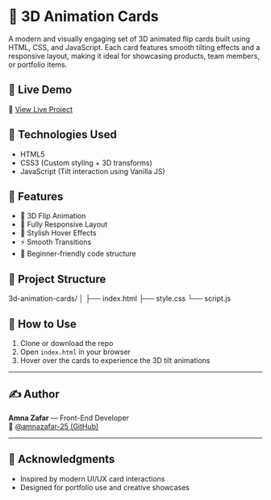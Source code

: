 # 🎴 3D Animation Cards

A modern and visually engaging set of 3D animated flip cards built using HTML, CSS, and JavaScript. Each card features smooth tilting effects and a responsive layout, making it ideal for showcasing products, team members, or portfolio items.

## 🚀 Live Demo

🔗 [View Live Project](https://amnazafar-25.github.io/3d-animation-cards/)

## 🔧 Technologies Used

- HTML5  
- CSS3 (Custom styling + 3D transforms)  
- JavaScript (Tilt interaction using Vanilla JS)

## 🎯 Features

- 🔁 3D Flip Animation  
- 📱 Fully Responsive Layout  
- 🎨 Stylish Hover Effects  
- ⚡ Smooth Transitions  
- 🧠 Beginner-friendly code structure

## 📁 Project Structure

3d-animation-cards/
│
├── index.html
├── style.css
└── script.js


## 📌 How to Use

1. Clone or download the repo  
2. Open `index.html` in your browser  
3. Hover over the cards to experience the 3D tilt animations

---

## ✍️ Author

**Amna Zafar** — Front-End Developer  
🔗 [@amnazafar-25 (GitHub)](https://github.com/amnazafar-25)

---

## 💖 Acknowledgments

- Inspired by modern UI/UX card interactions  
- Designed for portfolio use and creative showcases
